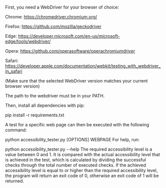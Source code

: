 First, you need a WebDriver for your browser of choice:

Chrome: https://chromedriver.chromium.org/

Firefox: https://github.com/mozilla/geckodriver

Edge: https://developer.microsoft.com/en-us/microsoft-edge/tools/webdriver/

Opera: https://github.com/operasoftware/operachromiumdriver

Safari: https://developer.apple.com/documentation/webkit/testing_with_webdriver_in_safari

(Make sure that the selected WebDriver version matches your current browser version)

The path to the webdriver must be in your PATH.


Then, install all dependencies with pip:

pip install -r requirements.txt

A test for a specific web page can then be executed with the following command:

python accessibility_tester.py [OPTIONS] WEBPAGE
For help, run:

python accessibility_tester.py --help
The required accessibility level is a value between 0 and 1. It is compared with the actual accessibility level that is achieved in the test, which is calculated by dividing the successful checks through the total number of executed checks. If the achieved accessibility level is equal to or higher than the required accessibility level, the program will return an exit code of 0, otherwise an exit code of 1 will be returned.
